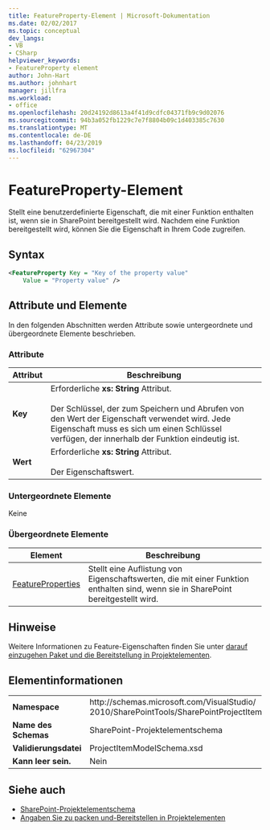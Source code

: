 ```yaml
---
title: FeatureProperty-Element | Microsoft-Dokumentation
ms.date: 02/02/2017
ms.topic: conceptual
dev_langs:
- VB
- CSharp
helpviewer_keywords:
- FeatureProperty element
author: John-Hart
ms.author: johnhart
manager: jillfra
ms.workload:
- office
ms.openlocfilehash: 20d24192d8613a4f41d9cdfc04371fb9c9d02076
ms.sourcegitcommit: 94b3a052fb1229c7e7f8804b09c1d403385c7630
ms.translationtype: MT
ms.contentlocale: de-DE
ms.lasthandoff: 04/23/2019
ms.locfileid: "62967304"
---
```

# <a name="featureproperty-element"></a>FeatureProperty-Element
  Stellt eine benutzerdefinierte Eigenschaft, die mit einer Funktion enthalten ist, wenn sie in SharePoint bereitgestellt wird. Nachdem eine Funktion bereitgestellt wird, können Sie die Eigenschaft in Ihrem Code zugreifen.

## <a name="syntax"></a>Syntax

```xml
<FeatureProperty Key = "Key of the property value"
    Value = "Property value" />
```

## <a name="attributes-and-elements"></a>Attribute und Elemente
 In den folgenden Abschnitten werden Attribute sowie untergeordnete und übergeordnete Elemente beschrieben.

### <a name="attributes"></a>Attribute

|Attribut|Beschreibung|
|---------------|-----------------|
|**Key**|Erforderliche **xs: String** Attribut.<br /><br /> Der Schlüssel, der zum Speichern und Abrufen von den Wert der Eigenschaft verwendet wird. Jede Eigenschaft muss es sich um einen Schlüssel verfügen, der innerhalb der Funktion eindeutig ist.|
|**Wert**|Erforderliche **xs: String** Attribut.<br /><br /> Der Eigenschaftswert.|

### <a name="child-elements"></a>Untergeordnete Elemente
 Keine

### <a name="parent-elements"></a>Übergeordnete Elemente

|Element|Beschreibung|
|-------------|-----------------|
|[FeatureProperties](../sharepoint/featureproperties-element.md)|Stellt eine Auflistung von Eigenschaftswerten, die mit einer Funktion enthalten sind, wenn sie in SharePoint bereitgestellt wird.|

## <a name="remarks"></a>Hinweise
 Weitere Informationen zu Feature-Eigenschaften finden Sie unter [darauf einzugehen Paket und die Bereitstellung in Projektelementen](../sharepoint/providing-packaging-and-deployment-information-in-project-items.md).

## <a name="element-information"></a>Elementinformationen

|||
|-|-|
|**Namespace**|http:\/\/schemas.microsoft.com/VisualStudio/<br>2010/SharePointTools/SharePointProjectItemModel|
|**Name des Schemas**|SharePoint-Projektelementschema|
|**Validierungsdatei**|ProjectItemModelSchema.xsd|
|**Kann leer sein.**|Nein|

## <a name="see-also"></a>Siehe auch
- [SharePoint-Projektelementschema](../sharepoint/sharepoint-project-item-schema-reference.md)
- [Angaben Sie zu packen und-Bereitstellen in Projektelementen](../sharepoint/providing-packaging-and-deployment-information-in-project-items.md)
